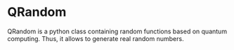 # QRandom
QRandom is a python class containing random functions based on quantum computing. Thus, it allows to generate real random numbers.
